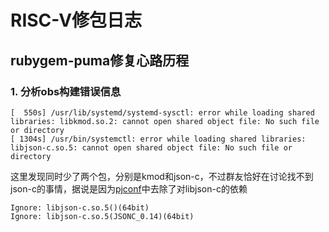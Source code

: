 # RISC-V修包日志

## rubygem-puma修复心路历程

### 1. 分析obs构建错误信息

```
[  550s] /usr/lib/systemd/systemd-sysctl: error while loading shared libraries: libkmod.so.2: cannot open shared object file: No such file or directory
[ 1304s] /usr/bin/systemctl: error while loading shared libraries: libjson-c.so.5: cannot open shared object file: No such file or directory
```

这里发现同时少了两个包，分别是kmod和json-c，不过群友恰好在讨论找不到json-c的事情，据说是因为[pjconf](https://build.openeuler.org/project/prjconf/openEuler:Mainline:RISC-V)中去除了对libjson-c的依赖

```
Ignore: libjson-c.so.5()(64bit)
Ignore: libjson-c.so.5(JSONC_0.14)(64bit)
```

